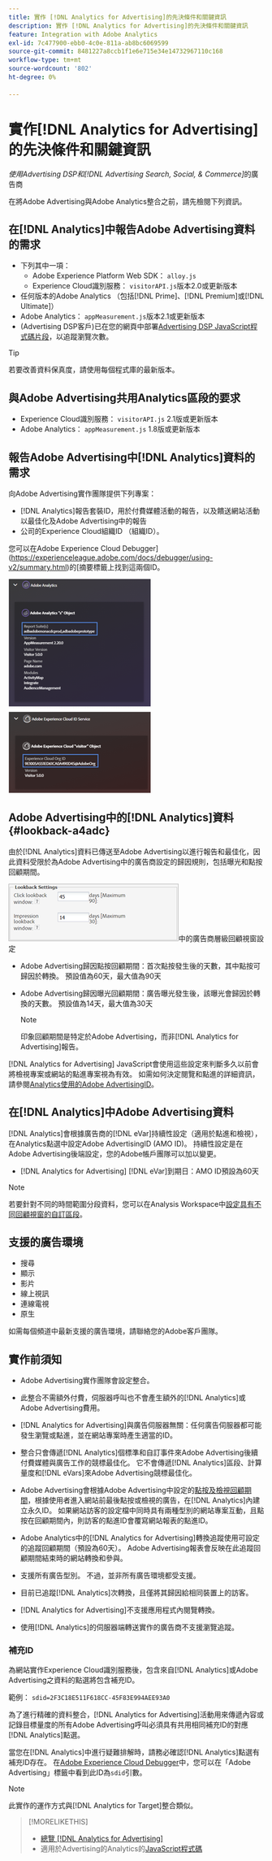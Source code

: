 ```yaml
---
title: 實作 [!DNL Analytics for Advertising]的先決條件和關鍵資訊
description: 實作 [!DNL Analytics for Advertising]的先決條件和關鍵資訊
feature: Integration with Adobe Analytics
exl-id: 7c477900-ebb0-4c0e-811a-ab8bc6069599
source-git-commit: 8481227a8ccb1f1e6e715e34e14732967110c168
workflow-type: tm+mt
source-wordcount: '802'
ht-degree: 0%

---
```


# 實作[!DNL Analytics for Advertising]的先決條件和關鍵資訊

*使用Advertising DSP和[!DNL Advertising Search, Social, & Commerce]*&#x200B;的廣告商

在將Adobe Advertising與Adobe Analytics整合之前，請先檢閱下列資訊。

## 在[!DNL Analytics]中報告Adobe Advertising資料的需求

* 下列其中一項：
   * Adobe Experience Platform Web SDK： `alloy.js`
   * Experience Cloud識別服務： `visitorAPI.js`版本2.0或更新版本
* 任何版本的Adobe Analytics （包括[!DNL Prime]、[!DNL Premium]或[!DNL Ultimate]）
* Adobe Analytics： `appMeasurement.js`版本2.1或更新版本
* (Advertising DSP客戶)已在您的網頁中部署[Advertising DSP JavaScript程式碼片段](javascript.md)，以追蹤瀏覽次數。

>[!TIP]
>
>若要改善資料保真度，請使用每個程式庫的最新版本。

## 與Adobe Advertising共用Analytics區段的要求

* Experience Cloud識別服務： `visitorAPI.js` 2.1版或更新版本
* Adobe Analytics： `appMeasurement.js` 1.8版或更新版本

## 報告Adobe Advertising中[!DNL Analytics]資料的需求

向Adobe Advertising實作團隊提供下列專案：

* [!DNL Analytics]報告套裝ID，用於付費媒體活動的報告，以及饋送網站活動以最佳化及Adobe Advertising中的報告
* 公司的Experience Cloud組織ID （組織ID）。

您可以在Adobe Experience Cloud Debugger](https://experienceleague.adobe.com/docs/debugger/using-v2/summary.html)的[摘要標籤上找到這兩個ID。

![Experience Cloud Debugger摘要畫面](/help/integrations/assets/a4adc-debugger-summary.png)

## Adobe Advertising中的[!DNL Analytics]資料 {#lookback-a4adc}

由於[!DNL Analytics]資料已傳送至Adobe Advertising以進行報告和最佳化，因此資料受限於為Adobe Advertising中的廣告商設定的歸因規則，包括曝光和點按回顧期間。

![Adobe Advertising](/help/integrations/assets/a4adc-lookbacks.png)中的廣告商層級回顧視窗設定

* Adobe Advertising歸因點按回顧期間：首次點按發生後的天數，其中點按可歸因於轉換。 預設值為60天，最大值為90天
* Adobe Advertising歸因曝光回顧期間：廣告曝光發生後，該曝光會歸因於轉換的天數。 預設值為14天，最大值為30天

  >[!NOTE]
  >
  > 印象回顧期間是特定於Adobe Advertising，而非[!DNL Analytics for Advertising]報告。

[!DNL Analytics for Advertising] JavaScript會使用這些設定來判斷多久以前會將檢視專案或網站的點進專案視為有效。 如需如何決定閱覽和點進的詳細資訊，請參閱[Analytics使用的Adobe AdvertisingID](ids.md)。

## 在[!DNL Analytics]中Adobe Advertising資料

[!DNL Analytics]會根據廣告商的[!DNL eVar]持續性設定（適用於點進和檢視），在Analytics點選中設定Adobe AdvertisingID (AMO ID)。 持續性設定是在Adobe Advertising後端設定，您的Adobe帳戶團隊可以加以變更。

* [!DNL Analytics for Advertising] [!DNL eVar]到期日：AMO ID預設為60天

>[!NOTE]
>
>若要針對不同的時間範圍分段資料，您可以在Analysis Workspace中[設定具有不同回顧視窗的自訂區段](https://experienceleague.adobe.com/docs/analytics/components/segmentation/segmentation-workflow/seg-build.html)。

## 支援的廣告環境

* 搜尋
* 顯示
* 影片
* 線上視訊
* 連線電視
* 原生

如需每個頻道中最新支援的廣告環境，請聯絡您的Adobe客戶團隊。

## 實作前須知

* Adobe Advertising實作團隊會設定整合。

* 此整合不需額外付費，伺服器呼叫也不會產生額外的[!DNL Analytics]或Adobe Advertising費用。

* [!DNL Analytics for Advertising]與廣告伺服器無關：任何廣告伺服器都可能發生瀏覽或點進，並在網站專案時產生適當的ID。

* 整合只會傳遞[!DNL Analytics]個標準和自訂事件來Adobe Advertising後續付費媒體與廣告工作的競標最佳化。 它不會傳遞[!DNL Analytics]區段、計算量度和[!DNL eVars]來Adobe Advertising競標最佳化。

* Adobe Advertising會根據Adobe Advertising中設定的[點按及檢視回顧期間](#lookback-a4adc)，根據使用者進入網站前最後點按或檢視的廣告，在[!DNL Analytics]內建立永久ID。 如果網站訪客的設定檔中同時具有兩種型別的網站專案互動，且點按在回顧期間內，則訪客的點進ID會覆寫網站報表的點進ID。

* Adobe Analytics中的[!DNL Analytics for Advertising]轉換追蹤使用可設定的追蹤回顧期間（預設為60天）。 Adobe Advertising報表會反映在此追蹤回顧期間結束時的網站轉換和參與。

* 支援所有廣告型別。 不過，並非所有廣告環境都受支援。

* 目前已追蹤[!DNL Analytics]次轉換，且僅將其歸因給相同裝置上的訪客。

* [!DNL Analytics for Advertising]不支援應用程式內閱覽轉換。

* 使用[!DNL Analytics]的伺服器端轉送實作的廣告商不支援瀏覽追蹤。

### 補充ID

為網站實作Experience Cloud識別服務後，包含來自[!DNL Analytics]或Adobe Advertising之資料的點選將包含補充ID。

範例： `sdid=2F3C18E511F618CC-45F83E994AEE93A0`

為了進行精確的資料整合，[!DNL Analytics for Advertising]活動用來傳遞內容或記錄目標量度的所有Adobe Advertising呼叫必須具有共用相同補充ID的對應[!DNL Analytics]點選。

當您在[!DNL Analytics]中進行疑難排解時，請務必確認[!DNL Analytics]點選有補充ID存在。 在[Adobe Experience Cloud Debugger](https://experienceleague.adobe.com/docs/debugger/using-v2/summary.html)中，您可以在「Adobe Advertising」標籤中看到此ID為`sdid`引數。

>[!NOTE]
>
> 此實作的運作方式與[!DNL Analytics for Target]整合類似。

>[!MORELIKETHIS]
>
>* [總覽 [!DNL Analytics for Advertising]](overview.md)
>* 適用於Advertising的Analytics的[JavaScript程式碼](/help/integrations/analytics/javascript.md)
